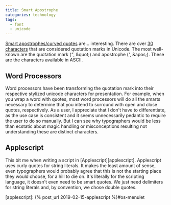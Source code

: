 ```yaml
---
title: Smart Apostrophe
categories: technology
tags:
  - font
  - unicode
---
```


[Smart apostrophes/curved quotes][wiki] are... interesting.
There are over [30 characters][code point table] that are considered quotation marks in Unicode.
The most well-known are the quotation mark (_"_, \&quot;) and apostrophe (_'_, \&apos;).
These are the characters available in ASCII.

[wiki]: https://en.wikipedia.org/wiki/Quotation_mark#Curved_quotes_within_and_across_applications
[code point table]: https://en.wikipedia.org/wiki/Quotation_mark#unicode_quote_table

## Word Processors

Word processors have been transforming the quotation mark into their respective stylized unicode characters for presentation.
For example, when you wrap a word with quotes, most word processors will do all the smarts necessary to determine that
you intend to surround with open and close quotes, respectively.
As a user, I appreciate that I don't have to differentiate, as the use case is consistent and it seems unnecessarily
pedantic to require the user to do so manually.
But I can see why typographers would be less than ecstatic about magic handling or misconceptions resulting not
understanding these are distinct characters.

## Applescript

This bit me when writing a script in [Applescript][applescript].
Applescript uses curly quotes for string literals.
It makes the least amount of sense, even typographers would probably agree that this is not the starting place they
would choose, for a hill to die on.
It's literally for the scripting language, it doesn't even need to be smart quotes.
We just need delimiters for string literals and, by convention, we chose double quotes.

[applescript]: {% post_url 2019-02-15-applescript %}#os-menulet
